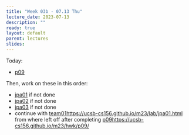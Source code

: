 ```yaml
---
title: "Week 03b - 07.13 Thu"
lecture_date: 2023-07-13
description: ""
ready: true
layout: default
parent: lectures
slides: 
---
```


Today: 
* [p09](https://ucsb-cs156.github.io/m23/hwk/p09/)

Then, work on these in this order:
* [jpa01](https://ucsb-cs156.github.io/m23/lab/jpa01.html) if not done
* [jpa02](https://ucsb-cs156.github.io/m23/lab/jpa02.html) if not done
* [jpa03](https://ucsb-cs156.github.io/m23/lab/jpa03.html) if not done
* continue with [team01](https://ucsb-cs156.github.io/m23/lab/team01.html)https://ucsb-cs156.github.io/m23/lab/jpa01.html from where left off after completing [p09](https://ucsb-cs156.github.io/m23/hwk/p09/)https://ucsb-cs156.github.io/m23/hwk/p09/

